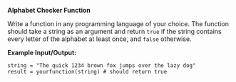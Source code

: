 
**Alphabet Checker Function**

Write a function in any programming language of your choice. The function should take a string as an argument and return `true` if the string contains every letter of the alphabet at least once, and `false` otherwise.

**Example Input/Output:**

```
string = "The quick 1234 brown fox jumps over the lazy dog"
result = yourfunction(string) # should return true
```


